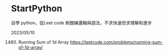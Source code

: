 # StartPython
自學 python，從Leet code 刷題練邏輯與語法，不求快速但求理解和進步

2023/05/10

1480. Running Sum of 1d Array
https://leetcode.com/problems/running-sum-of-1d-array/
